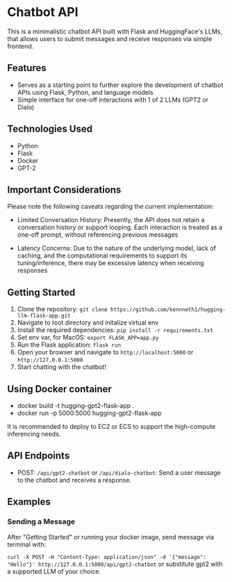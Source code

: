 # Chatbot API

This is a minimalistic chatbot API built with Flask and HuggingFace's LLMs, that allows users to submit messages and receive responses via simple frontend.

## Features

- Serves as a starting point to further explore the development of chatbot APIs using Flask, Python, and language models
- Simple interface for one-off interactions with 1 of 2 LLMs (GPT2 or Dialo)


## Technologies Used

- Python
- Flask
- Docker
- GPT-2

## Important Considerations
Please note the following caveats regarding the current implementation:

- Limited Conversation History: Presently, the API does not retain a conversation history or support looping. Each interaction is treated as a one-off prompt, without referencing previous messages

- Latency Concerns: Due to the nature of the underlying model, lack of caching, and the computational requirements to support its tuning/inference, there may be excessive latency when receiving responses

## Getting Started

1. Clone the repository: `git clone https://github.com/kennneth1/hugging-llm-flask-app.git`
2. Navigate to root directory and initalize virtual env
3. Install the required dependencies: `pip install -r requirements.txt`
4. Set env var, for MacOS: `export FLASK_APP=app.py`
5. Run the Flask application: `flask run`
6. Open your browser and navigate to `http://localhost:5000` or `http://127.0.0.1:5000`
7. Start chatting with the chatbot!

## Using Docker container
- docker build -t hugging-gpt2-flask-app .
- docker run -p 5000:5000 hugging-gpt2-flask-app

It is recommended to deploy to EC2 or ECS to support the high-compute inferencing needs.

## API Endpoints

- POST: `/api/gpt2-chatbot` or `/api/dialo-chatbot`: Send a user message to the chatbot and receives a response.

## Examples

### Sending a Message

After "Getting Started" or running your docker image, send message via terminal with:

`curl -X POST -H "Content-Type: application/json" -d '{"message": "Hello"}' http://127.0.0.1:5000/api/gpt2-chatbot` or substitute gpt2 with a supported LLM of your choice.
